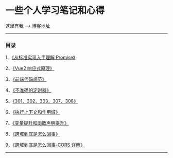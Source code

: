 # 一些个人学习笔记和心得

这里有我 --> [博客地址](https://ben-lau.github.io/)

---

### 目录

1、[《从标准实现入手理解 Promise》](https://github.com/ben-lau/blog/blob/master/blog/从标准实现入手理解Promise.md)

2、[《Vue2 响应式原理》](https://github.com/ben-lau/blog/blob/master/blog/Vue2响应式原理.md)

3、[《前端代码规范》](https://github.com/ben-lau/blog/blob/master/blog/前端代码规范.md)

4、[《不准确的定时器》](https://github.com/ben-lau/blog/blob/master/blog/不准确的定时器.md)

5、[《301、302、303、307、308》](https://github.com/ben-lau/blog/blob/master/blog/301、302、303、307、308.md)

6、[《执行上下文和作用域》](https://github.com/ben-lau/blog/blob/master/blog/执行上下文和作用域.md)

7、[《变量提升和函数声明提升》](https://github.com/ben-lau/blog/blob/master/blog/变量提升和函数声明提升.md)

8、[《跨域到底是怎么回事》](https://github.com/ben-lau/blog/blob/master/blog/跨域到底是怎么回事.md)

9、[《跨域到底是怎么回事-CORS 详解》](https://github.com/ben-lau/blog/blob/master/blog/跨域到底是怎么回事-CORS详解.md)

---
